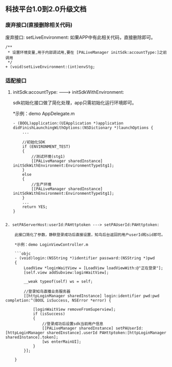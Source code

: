 ## 科技平台1.0到2.0升级文档

### 废弃接口(直接删除相关代码)

废弃接口: setLiveEnvironment: 如果APP中有此相关代码，直接删除即可。

```objc
/**
 * 设置环境变量,用于内部调试用,要在 [PALiveManager initSdk:accountType:]之前调用
 */
+ (void)setLiveEnvironment:(int)envStg;

```

### 适配接口

1. initSdk:accountType: ---> initSdkWithEnvironment:
  
	sdk初始化接口做了简化处理，app只需初始化运行环境即可。
	
	*示例：demo AppDelegate.m
	
	```objc
	- (BOOL)application:(UIApplication *)application didFinishLaunchingWithOptions:(NSDictionary *)launchOptions {
		...
	    
	    //初始化SDK
	    if (ENVIRONMENT_TEST)
	    {
	        //测试环境(stg1)
	        [[PALiveManager sharedInstance] initSdkWithEnvironment:EnvironmentTypeStg1];
	    }
	    else
	    {
	        //生产环境
	        [[PALiveManager sharedInstance] initSdkWithEnvironment:EnvironmentTypeStg1];
	    }
	    ...
	    return YES;
	}
```

2. setPAServerHost:userId:PAHttptoken ---> setPAUserId:PAHttptoken:

	此接口简化了参数，静默登录成功后直接设置，知鸟后台返回的用户userId和sid即可。

	*示例：demo LoginViewController.m
	
	```objc
	- (void)login:(NSString *)identifier passward:(NSString *)pwd
	{
	    LoadView *loginWaitView = [LoadView loadViewWith:@"正在登录"];
	    [self.view addSubview:loginWaitView];
	    
	    __weak typeof(self) ws = self;
	    
	    //登录知鸟直播业务服务器
	    [[httpLoginManager sharedInstance] login:identifier pwd:pwd completion:^(BOOL isSuccess, NSError *error) {
	        
	        [loginWaitView removeFromSuperview];
	        if (isSuccess)
	        {
	  			//登录成功后设置sdk当前用户信息
	            [[PALiveManager sharedInstance] setPAUserId:[httpLoginManager sharedInstance].userId PAHttptoken:[httpLoginManager sharedInstance].token];
	            [ws enterMainUI];
	        }
	    }];
	    
	}
